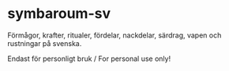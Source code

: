 # symbaroum-sv

Förmågor, krafter, ritualer, fördelar, nackdelar, särdrag, vapen och rustningar på svenska.

Endast för personligt bruk / For personal use only!
